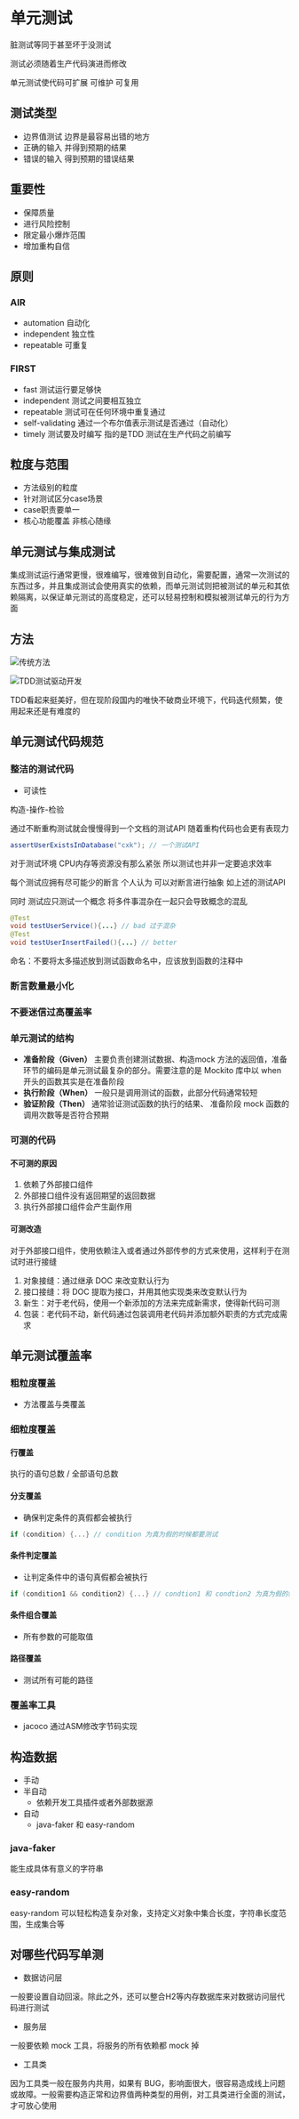 # 单元测试

脏测试等同于甚至坏于没测试

测试必须随着生产代码演进而修改

单元测试使代码可扩展 可维护 可复用

## 测试类型

- 边界值测试 边界是最容易出错的地方
- 正确的输入 并得到预期的结果
- 错误的输入 得到预期的错误结果

## 重要性

- 保障质量
- 进行风险控制
- 限定最小爆炸范围
- 增加重构自信

## 原则

### AIR

- automation 自动化
- independent 独立性
- repeatable 可重复

### FIRST

- fast 测试运行要足够快
- independent 测试之间要相互独立
- repeatable 测试可在任何环境中重复通过
- self-validating 通过一个布尔值表示测试是否通过（自动化）
- timely 测试要及时编写 指的是TDD 测试在生产代码之前编写

## 粒度与范围

- 方法级别的粒度
- 针对测试区分case场景
- case职责要单一
- 核心功能覆盖 非核心随缘

## 单元测试与集成测试

集成测试运行通常更慢，很难编写，很难做到自动化，需要配置，通常一次测试的东西过多，并且集成测试会使用真实的依赖，而单元测试则把被测试的单元和其依赖隔离，以保证单元测试的高度稳定，还可以轻易控制和模拟被测试单元的行为方面

## 方法

![传统方法](/assets/202002201211.jfif)

![TDD测试驱动开发](/assets/202002201212.jfif)

TDD看起来挺美好，但在现阶段国内的唯快不破商业环境下，代码迭代频繁，使用起来还是有难度的

## 单元测试代码规范

### 整洁的测试代码

- 可读性

构造-操作-检验

通过不断重构测试就会慢慢得到一个文档的测试API 随着重构代码也会更有表现力

```java
assertUserExistsInDatabase("cxk"); // 一个测试API
```

对于测试环境 CPU内存等资源没有那么紧张 所以测试也并非一定要追求效率

每个测试应拥有尽可能少的断言 个人认为 可以对断言进行抽象 如上述的测试API

同时 测试应只测试一个概念 将多件事混杂在一起只会导致概念的混乱

```java
@Test
void testUserService(){...} // bad 过于混杂
@Test
void testUserInsertFailed(){...} // better
```

命名：不要将太多描述放到测试函数命名中，应该放到函数的注释中

### 断言数量最小化

### 不要迷信过高覆盖率

### 单元测试的结构

- **准备阶段（Given）** 主要负责创建测试数据、构造mock 方法的返回值，准备环节的编码是单元测试最复杂的部分。需要注意的是 Mockito 库中以 when 开头的函数其实是在准备阶段
- **执行阶段（When）** 一般只是调用测试的函数，此部分代码通常较短
- **验证阶段（Then）** 通常验证测试函数的执行的结果、 准备阶段 mock 函数的调用次数等是否符合预期

### 可测的代码

#### 不可测的原因

1. 依赖了外部接口组件
2. 外部接口组件没有返回期望的返回数据
3. 执行外部接口组件会产生副作用

#### 可测改造

对于外部接口组件，使用依赖注入或者通过外部传参的方式来使用，这样利于在测试时进行接缝

1. 对象接缝：通过继承 DOC 来改变默认行为
2. 接口接缝：将 DOC 提取为接口，并用其他实现类来改变默认行为
3. 新生：对于老代码，使用一个新添加的方法来完成新需求，使得新代码可测
4. 包装：老代码不动，新代码通过包装调用老代码并添加额外职责的方式完成需求

## 单元测试覆盖率

### 粗粒度覆盖

- 方法覆盖与类覆盖

### 细粒度覆盖

#### 行覆盖

执行的语句总数 / 全部语句总数

#### 分支覆盖

- 确保判定条件的真假都会被执行

```c
if (condition) {...} // condition 为真为假的时候都要测试
```

#### 条件判定覆盖

- 让判定条件中的语句真假都会被执行

```c
if (condition1 && condition2) {...} // condtion1 和 condtion2 为真为假的组合 也就是要4种组合
```

#### 条件组合覆盖

- 所有参数的可能取值

#### 路径覆盖

- 测试所有可能的路径

### 覆盖率工具

- jacoco 通过ASM修改字节码实现

## 构造数据

- 手动
- 半自动
  - 依赖开发工具插件或者外部数据源
- 自动
  - java-faker 和 easy-random

### java-faker

能生成具体有意义的字符串

### easy-random

easy-random 可以轻松构造复杂对象，支持定义对象中集合长度，字符串长度范围，生成集合等

## 对哪些代码写单测

- 数据访问层

一般要设置自动回滚。除此之外，还可以整合H2等内存数据库来对数据访问层代码进行测试

- 服务层

一般要依赖 mock 工具，将服务的所有依赖都 mock 掉

- 工具类

因为工具类一般在服务内共用，如果有 BUG，影响面很大，很容易造成线上问题或故障。一般需要构造正常和边界值两种类型的用例，对工具类进行全面的测试，才可放心使用
